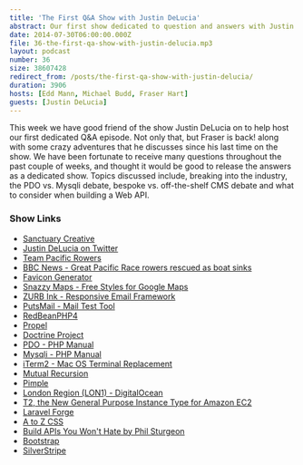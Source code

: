 ```yaml
---
title: 'The First Q&A Show with Justin DeLucia'
abstract: Our first show dedicated to question and answers with Justin DeLucia.
date: 2014-07-30T06:00:00.000Z
file: 36-the-first-qa-show-with-justin-delucia.mp3
layout: podcast
number: 36
size: 38607428
redirect_from: /posts/the-first-qa-show-with-justin-delucia/
duration: 3906
hosts: [Edd Mann, Michael Budd, Fraser Hart]
guests: [Justin DeLucia]
---
```


This week we have good friend of the show Justin DeLucia on to help host our first dedicated Q&A episode.
Not only that, but Fraser is back! along with some crazy adventures that he discusses since his last time on the show.
We have been fortunate to receive many questions throughout the past couple of weeks, and thought it would be good to release the answers as a dedicated show.
Topics discussed include, breaking into the industry, the PDO vs. Mysqli debate, bespoke vs. off-the-shelf CMS debate and what to consider when building a Web API.

### Show Links

- [Sanctuary Creative](http://www.sanctuarycreative.co.uk/)
- [Justin DeLucia on Twitter](https://twitter.com/JustinDeLucia)
- [Team Pacific Rowers](http://pacificrowers.com/)
- [BBC News - Great Pacific Race rowers rescued as boat sinks](http://www.bbc.co.uk/news/uk-england-27956328)
- [Favicon Generator](http://realfavicongenerator.net/)
- [Snazzy Maps - Free Styles for Google Maps](http://snazzymaps.com/)
- [ZURB Ink - Responsive Email Framework](http://zurb.com/ink/)
- [PutsMail - Mail Test Tool](http://putsmail.com/)
- [RedBeanPHP4](http://redbeanphp.com/)
- [Propel](http://propelorm.org/)
- [Doctrine Project](http://www.doctrine-project.org/)
- [PDO - PHP Manual](http://php.net/manual/en/book.pdo.php)
- [Mysqli - PHP Manual](http://php.net/manual/en/book.mysqli.php)
- [iTerm2 - Mac OS Terminal Replacement](http://iterm2.com/)
- [Mutual Recursion](http://rosettacode.org/wiki/Mutual_recursion)
- [Pimple](http://pimple.sensiolabs.org/)
- [London Region (LON1) - DigitalOcean](https://www.digitalocean.com/company/blog/introducing-our-london-region/)
- [T2, the New General Purpose Instance Type for Amazon EC2](http://aws.amazon.com/about-aws/whats-new/2014/07/01/introducing-t2-the-new-low-cost-general-purpose-instance-type-for-amazon-ec2/)
- [Laravel Forge](https://forge.laravel.com/)
- [A to Z CSS](http://www.atozcss.com/)
- [Build APIs You Won't Hate by Phil Sturgeon](https://leanpub.com/build-apis-you-wont-hate)
- [Bootstrap](http://getbootstrap.com/)
- [SilverStripe](http://www.silverstripe.org/)
